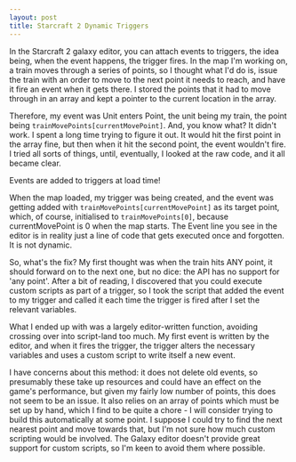 ```yaml
---
layout: post
title: Starcraft 2 Dynamic Triggers
---
```


In the Starcraft 2 galaxy editor, you can attach events to triggers, the idea being, when the event happens, the trigger fires.  In the map I'm working on, a train moves through a series of points, so I thought what I'd do is, issue the train with an order to move to the next point it needs to reach, and have it fire an event when it gets there.  I stored the points that it had to move through in an array and kept a pointer to the current location in the array.

Therefore, my event was Unit enters Point, the unit being my train, the point being <code>trainMovePoints[currentMovePoint]</code>.  And, you know what? It didn't work.  I spent a long time trying to figure it out.  It would hit the first point in the array fine, but then when it hit the second point, the event wouldn't fire.  I tried all sorts of things, until, eventually, I looked at the raw code, and it all became clear.

Events are added to triggers at load time!

When the map loaded, my trigger was being created, and the event was getting added with <code>trainMovePoints[currentMovePoint]</code> as its target point, which, of course, initialised to <code>trainMovePoints[0]</code>, because currentMovePoint is 0 when the map starts.  The Event line you see in the editor is in reality just a line of code that gets executed once and forgotten.  It is not dynamic.

So, what's the fix?  My first thought was when the train hits ANY point, it should forward on to the next one, but no dice: the API has no support for 'any point'.  After a bit of reading, I discovered that you could execute custom scripts as part of a trigger, so I took the script that added the event to my trigger and called it each time the trigger is fired after I set the relevant variables.

What I ended up with was a largely editor-written function, avoiding crossing over into script-land too much.  My first event is written by the editor, and when it fires the trigger, the trigger alters the necessary variables and uses a custom script to write itself a new event.

I have concerns about this method: it does not delete old events, so presumably these take up resources and could have an effect on the game's performance, but given my fairly low number of points, this does not seem to be an issue.  It also relies on an array of points which must be set up by hand, which I find to be quite a chore - I will consider trying to build this automatically at some point.  I suppose I could try to find the next nearest point and move towards that, but I'm not sure how much custom scripting would be involved.  The Galaxy editor doesn't provide great support for custom scripts, so I'm keen to avoid them where possible.
